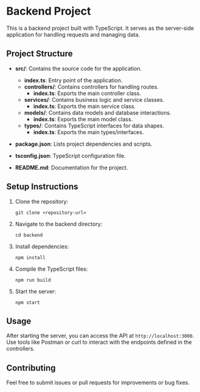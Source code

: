 # Backend Project

This is a backend project built with TypeScript. It serves as the server-side application for handling requests and managing data.

## Project Structure

- **src/**: Contains the source code for the application.
  - **index.ts**: Entry point of the application.
  - **controllers/**: Contains controllers for handling routes.
    - **index.ts**: Exports the main controller class.
  - **services/**: Contains business logic and service classes.
    - **index.ts**: Exports the main service class.
  - **models/**: Contains data models and database interactions.
    - **index.ts**: Exports the main model class.
  - **types/**: Contains TypeScript interfaces for data shapes.
    - **index.ts**: Exports the main types/interfaces.

- **package.json**: Lists project dependencies and scripts.
- **tsconfig.json**: TypeScript configuration file.
- **README.md**: Documentation for the project.

## Setup Instructions

1. Clone the repository:
   ```
   git clone <repository-url>
   ```

2. Navigate to the backend directory:
   ```
   cd backend
   ```

3. Install dependencies:
   ```
   npm install
   ```

4. Compile the TypeScript files:
   ```
   npm run build
   ```

5. Start the server:
   ```
   npm start
   ```

## Usage

After starting the server, you can access the API at `http://localhost:3000`. Use tools like Postman or curl to interact with the endpoints defined in the controllers. 

## Contributing

Feel free to submit issues or pull requests for improvements or bug fixes.